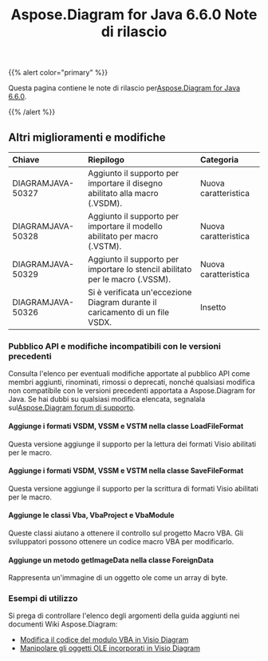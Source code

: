 ﻿---
title: Aspose.Diagram for Java 6.6.0 Note di rilascio
type: docs
weight: 60
url: /it/java/aspose-diagram-for-java-6-6-0-release-notes/
---
{{% alert color="primary" %}} 

 Questa pagina contiene le note di rilascio per[Aspose.Diagram for Java 6.6.0](https://docs.aspose.com/diagram/java/aspose-diagram-for-java-6-6-0-release-notes/).

{{% /alert %}} 
## **Altri miglioramenti e modifiche**

|**Chiave**|**Riepilogo**|**Categoria**|
|:- |:- |:- |
|DIAGRAMJAVA-50327|Aggiunto il supporto per importare il disegno abilitato alla macro (.VSDM).|Nuova caratteristica|
|DIAGRAMJAVA-50328|Aggiunto il supporto per importare il modello abilitato per macro (.VSTM).|Nuova caratteristica|
|DIAGRAMJAVA-50329|Aggiunto il supporto per importare lo stencil abilitato per le macro (.VSSM).|Nuova caratteristica|
|DIAGRAMJAVA-50326|Si è verificata un'eccezione Diagram durante il caricamento di un file VSDX.|Insetto|
### **Pubblico API e modifiche incompatibili con le versioni precedenti**
Consulta l'elenco per eventuali modifiche apportate al pubblico API come membri aggiunti, rinominati, rimossi o deprecati, nonché qualsiasi modifica non compatibile con le versioni precedenti apportata a Aspose.Diagram for Java. Se hai dubbi su qualsiasi modifica elencata, segnalala sul[Aspose.Diagram forum di supporto](https://forum.aspose.com/c/diagram/17).
#### **Aggiunge i formati VSDM, VSSM e VSTM nella classe LoadFileFormat**
Questa versione aggiunge il supporto per la lettura dei formati Visio abilitati per le macro.
#### **Aggiunge i formati VSDM, VSSM e VSTM nella classe SaveFileFormat**
Questa versione aggiunge il supporto per la scrittura di formati Visio abilitati per le macro.
#### **Aggiunge le classi Vba, VbaProject e VbaModule**
Queste classi aiutano a ottenere il controllo sul progetto Macro VBA. Gli sviluppatori possono ottenere un codice macro VBA per modificarlo.
#### **Aggiunge un metodo getImageData nella classe ForeignData**
Rappresenta un'immagine di un oggetto ole come un array di byte.
### **Esempi di utilizzo**
Si prega di controllare l'elenco degli argomenti della guida aggiunti nei documenti Wiki Aspose.Diagram:

- [Modifica il codice del modulo VBA in Visio Diagram](/diagram/it/java/create-layout-and-auto-fit-shapes/#modify-vba-module-code-in-visio-diagram)
- [Manipolare gli oggetti OLE incorporati in Visio Diagram](/diagram/it/java/working-with-ole-objects/)
